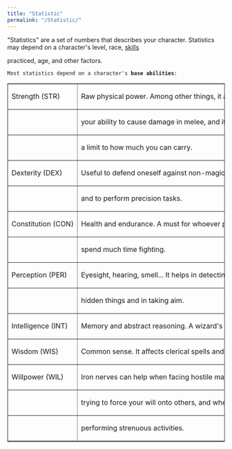 ```yaml
---
title: "Statistic"
permalink: "/Statistic/"
---
```


"Statistics" are a set of numbers that describes your character.
Statistics may depend on a character's level, race,
<a href="help-body.php?subject=skills.html">skills</a>

practiced, age, and other factors.

`Most statistics depend on a character's `<B>`base abilities`</B>`: `



<TABLE BORDER UNITS=relative WIDTH="96%" COLSPEC=L26.67,L73.33>
<TR>
<TD ALIGN=left>

Strength (STR)

</TD>
<TD ALIGN=left>

Raw physical power. Among other things, it affects

</TD>
</TR>
<TR>
<TD ALIGN=left>
</TD>
<TD ALIGN=left>

your ability to cause damage in melee, and it sets

</TD>
</TR>
<TR>
<TD ALIGN=left>
</TD>
<TD ALIGN=left>

a limit to how much you can carry.

</TD>
</TR>
<TR>
<TD ALIGN=left>

Dexterity (DEX)

</TD>
<TD ALIGN=left>

Useful to defend oneself against non-magical damage,

</TD>
</TR>
<TR>
<TD ALIGN=left>
</TD>
<TD ALIGN=left>

and to perform precision tasks.

</TD>
</TR>
<TR>
<TD ALIGN=left>

Constitution (CON)

</TD>
<TD ALIGN=left>

Health and endurance. A must for whoever plans to

</TD>
</TR>
<TR>
<TD ALIGN=left>
</TD>
<TD ALIGN=left>

spend much time fighting.

</TD>
</TR>
<TR>
<TD ALIGN=left>

Perception (PER)

</TD>
<TD ALIGN=left>

Eyesight, hearing, smell... It helps in detecting

</TD>
</TR>
<TR>
<TD ALIGN=left>
</TD>
<TD ALIGN=left>

hidden things and in taking aim.

</TD>
</TR>
<TR>
<TD ALIGN=left>

Intelligence (INT)

</TD>
<TD ALIGN=left>

Memory and abstract reasoning. A wizard's best friend.

</TD>
</TR>
<TR>
<TD ALIGN=left>

Wisdom (WIS)

</TD>
<TD ALIGN=left>

Common sense. It affects clerical spells and herblore.

</TD>
</TR>
<TR>
<TD ALIGN=left>

Willpower (WIL)

</TD>
<TD ALIGN=left>

Iron nerves can help when facing hostile magic, when

</TD>
</TR>
<TR>
<TD ALIGN=left>
</TD>
<TD ALIGN=left>

trying to force your will onto others, and when

</TD>
</TR>
<TR>
<TD ALIGN=left>
</TD>
<TD ALIGN=left>

performing strenuous activities.

</TD>
</TR>
</TABLE>